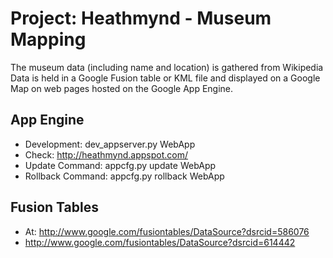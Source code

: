 # Project: Heathmynd - Museum Mapping

The museum data (including name and location) is gathered from Wikipedia
Data is held in a Google Fusion table or KML file and displayed on a Google
Map on web pages hosted on the Google App Engine.

## App Engine

* Development: dev_appserver.py WebApp
* Check: http://heathmynd.appspot.com/
* Update Command: appcfg.py update WebApp
* Rollback Command: appcfg.py rollback WebApp

## Fusion Tables

* At: http://www.google.com/fusiontables/DataSource?dsrcid=586076
* http://www.google.com/fusiontables/DataSource?dsrcid=614442

